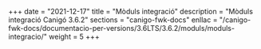 +++
date        = "2021-12-17"
title       = "Mòduls integració"
description = "Mòduls integració Canigó 3.6.2"
sections    = "canigo-fwk-docs"
enllac		= "/canigo-fwk-docs/documentacio-per-versions/3.6LTS/3.6.2/moduls/moduls-integracio/"
weight		= 5
+++
